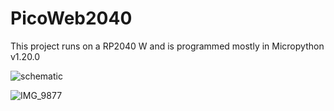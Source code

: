 # PicoWeb2040
This project runs on a RP2040 W and is programmed mostly in Micropython v1.20.0

![schematic](https://github.com/Control-Freaks/PicoWeb2040/assets/147648974/55c05a82-6cb0-44b1-9ea0-b04dbe2ac177)


![IMG_9877](https://github.com/Control-Freaks/PicoWeb2040/assets/147648974/6392c8ea-fddf-4579-abf3-7f42750f67ee)
